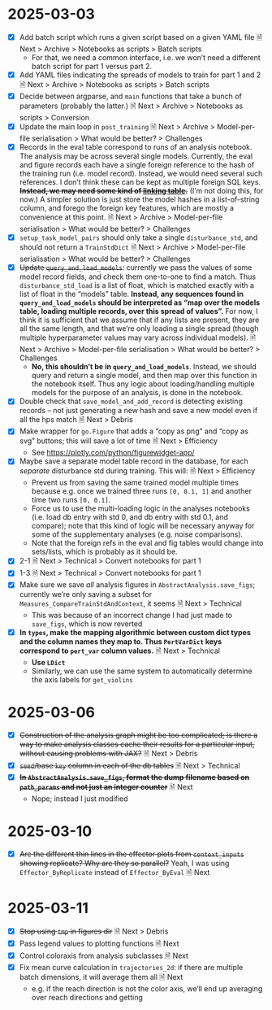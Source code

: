 
# 2025-03-03

- [x] Add batch script which runs a given script based on a given YAML file  🗎 Next > Archive > Notebooks as scripts > Batch scripts
	- For that, we need a common interface, i.e. we won’t need a different batch script for part 1 versus part 2.
- [x] Add YAML files indicating the spreads of models to train for part 1 and 2 🗎 Next > Archive > Notebooks as scripts > Batch scripts
- [x] Decide between argparse, and `main` functions that take a bunch of parameters (probably the latter.) 🗎 Next > Archive > Notebooks as scripts > Conversion
- [x] Update the main loop in `post_training` 🗎 Next > Archive > Model-per-file serialisation > What would be better? > Challenges
- [x] Records in the eval table correspond to runs of an analysis notebook. The analysis may be across several single models. Currently, the eval and figure records each have a single foreign reference to the hash of the training run (i.e. model record). Instead, we would need several such references. I don’t think these can be kept as multiple foreign SQL keys. ~~**Instead, we may need some kind of [linking table](https://stackoverflow.com/a/20572207).**~~ (I’m not doing this, for now.) A simpler solution is just store the model hashes in a list-of-string column, and forego the foreign key features, which are mostly a convenience at this point. 🗎 Next > Archive > Model-per-file serialisation > What would be better? > Challenges
- [x] `setup_task_model_pairs` should only take a single `disturbance_std`, and should not return a `TrainStdDict` 🗎 Next > Archive > Model-per-file serialisation > What would be better? > Challenges
- [x] ~~Update `query_and_load_models`~~: currently we pass the values of some model record fields, and check them one-to-one to find a match. Thus `disturbance_std_load` is a list of float, which is matched exactly with a list of float in the “models” table. **Instead, any sequences found in `query_and_load_models` should be interpreted as “map over the models table, loading multiple records, over this spread of values”.** For now, I think it is sufficient that we assume that if any lists are present, they are all the same length, and that we’re only loading a single spread (though multiple hyperparameter values may vary across individual models).  🗎 Next > Archive > Model-per-file serialisation > What would be better? > Challenges
	- **No, this shouldn’t be in `query_and_load_models`**. Instead, we should query and return a single model, and then map over this function in the notebook itself. Thus any logic about loading/handling multiple models for the purpose of an analysis, is done in the notebook.
- [x] Double check that `save_model_and_add_record` is detecting existing records – not just generating a new hash and save a new model even if all the hps match 🗎 Next > Debris
- [x] Make wrapper for `go.Figure` that adds a “copy as png” and “copy as svg” buttons; this will save a lot of time 🗎 Next > Efficiency
	- See https://plotly.com/python/figurewidget-app/
- [x] Maybe save a separate model table record in the database, for each *separate* disturbance std during training. This will: 🗎 Next > Efficiency
	- Prevent us from saving the same trained model multiple times because e.g. once we trained three runs `[0, 0.1, 1]` and another time two runs `[0, 0.1]`.
	- Force us to use the multi-loading logic in the analyses notebooks (i.e. load db entry with std 0, and db entry with std 0.1, and compare); note that this kind of logic will be necessary anyway for some of the supplementary analyses (e.g. noise comparisons).
	- Note that the foreign refs in the eval and fig tables would change into sets/lists, which is probably as it should be.
- [x] 2-1 🗎 Next > Technical > Convert notebooks for part 1
- [x] 1-3 🗎 Next > Technical > Convert notebooks for part 1
- [x] Make sure we save *all* analysis figures in `AbstractAnalysis.save_figs`; currently we’re only saving a subset for `Measures_CompareTrainStdAndContext`, it seems 🗎 Next > Technical
	- This was because of an incorrect change I had just made to `save_figs`, which is now reverted
- [x] **In `types`, make the mapping algorithmic between custom dict types and the column names they map to. Thus `PertVarDict` keys correspond to `pert_var` column values.** 🗎 Next > Technical
	- **Use `LDict`**
	- Similarly, we can use the same system to automatically determine the axis labels for `get_violins`

# 2025-03-06

- [x] ~~Construction of the analysis graph might be too complicated; is there a way to make analysis classes cache their results for a particular input, without causing problems with JAX?~~ 🗎 Next > Debris
- [x] ~~`seed`/base `key` column in each of the db tables~~ 🗎 Next > Technical
- [x] ~~**In `AbstractAnalysis.save_figs`, format the dump filename based on `path_params` and not just an integer counter**~~ 🗎 Next
	- Nope; instead I just modified

# 2025-03-10

- [x] ~~Are the different thin lines in the effector plots from `context_inputs` showing replicate? Why are they so parallel?~~ Yeah, I was using `Effector_ByReplicate` instead of `Effector_ByEval` 🗎 Next

# 2025-03-11

- [x] ~~Stop using `tmp` in figures dir~~ 🗎 Next > Debris
- [x] Pass legend values to plotting functions 🗎 Next
- [x] Control coloraxis from analysis subclasses 🗎 Next
- [x] Fix mean curve calculation in `trajectories_2d`: if there are multiple batch dimensions, it will average them all 🗎 Next
	- e.g. if the reach direction is not the color axis, we’ll end up averaging over reach directions and getting
